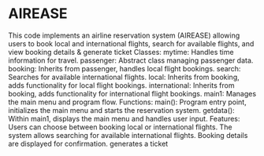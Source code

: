 # AIREASE
This code implements an airline reservation system (AIREASE) allowing users to book local and international flights, search for available flights, and view booking details &amp; generate ticket
Classes:
mytime: Handles time information for travel.
passenger: Abstract class managing passenger data.
booking: Inherits from passenger, handles local flight bookings.
search: Searches for available international flights.
local: Inherits from booking, adds functionality for local flight bookings.
international: Inherits from booking, adds functionality for international flight bookings.
main1: Manages the main menu and program flow.
Functions:
main(): Program entry point, initializes the main menu and starts the reservation system.
getdata(): Within main1, displays the main menu and handles user input.
Features:
Users can choose between booking local or international flights.
The system allows searching for available international flights.
Booking details are displayed for confirmation.
generates a ticket 
